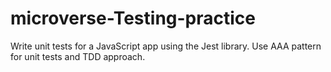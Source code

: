 # microverse-Testing-practice
Write unit tests for a JavaScript app using the Jest library. Use AAA pattern for unit tests and TDD approach.
